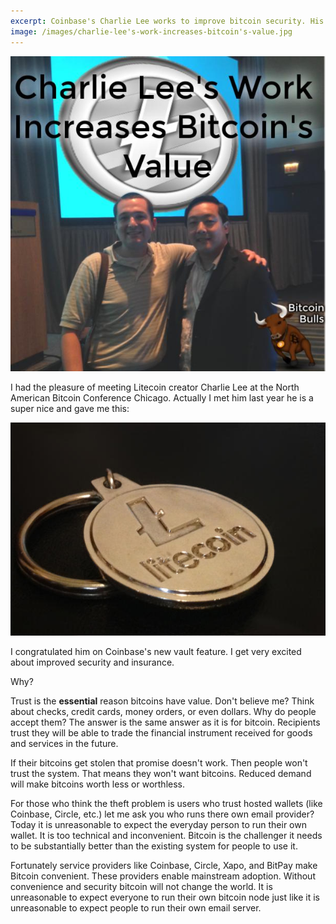 ```yaml
---
excerpt: Coinbase's Charlie Lee works to improve bitcoin security. His work increases bitcoins value.
image: /images/charlie-lee's-work-increases-bitcoin's-value.jpg 
---
```


![Charlie Lee's work increases bitcoin's value](/images/charlie-lee's-work-increases-bitcoin's-value.jpg "Charlie Lee's work increases bitcoin's value")

I had the pleasure of meeting  Litecoin creator Charlie Lee at the North American Bitcoin Conference Chicago.  Actually I met him last year he is a super nice and gave me this:

![Litecoin from Charlie Lee](/images/litecoin-gift.jpg)

I congratulated him on Coinbase's new vault feature. I get very excited about improved security and insurance. 

Why?

Trust is the **essential** reason bitcoins have value. Don't believe me? Think about checks, credit cards, money orders, or even dollars. Why do people accept them? The answer is the same answer as it is for bitcoin. Recipients trust they will be able to trade the financial instrument received for goods and services in the future.


If their bitcoins get stolen that promise doesn't work. Then people won't trust the system. That means they won't want bitcoins. Reduced demand will make bitcoins worth less or worthless. 

For those who think the theft problem is users who trust hosted wallets (like Coinbase, Circle, etc.) let me ask you who runs there own email provider? Today it is unreasonable to expect the everyday person to run their own wallet. It is too technical and inconvenient. Bitcoin is the challenger it needs to be substantially better than the existing system for people to use it. 

Fortunately service providers like Coinbase, Circle, Xapo, and BitPay make Bitcoin convenient. These providers enable mainstream adoption. Without convenience and security bitcoin will not change the world. It is unreasonable to expect everyone to run their own bitcoin node just like it is unreasonable to expect people to run their own email server.






